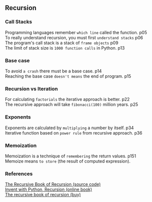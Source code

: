 ## Recursion

### Call Stacks  
Programming languages remember `which line` called the function.    p05  
To really understand recursion, you must first `understand stacks`  p06  
The program's call stack is a stack of `frame objects`              p09  
The limit of stack size is `1000 function calls` in Python.         p13  

### Base case   
To avoid `a crash` there must be a base case.                       p14  
Reaching the base case `doesn't means` the end of program.          p15  

### Recursion vs Iteration  
For calculating `factorials` the iterative approach is better.      p22  
The recursive approach will take `fibonacci(100)` million years.    p25  

### Exponents  
Exponents are calculated by `multiplying` a number by itself.       p34  
Iterative function based on `power rule` from recursive approach.   p36   

### Memoization
Memoization is a technique of `remembering` the return values. p151  
Memoize means `to store` (the result of computed expression).  


### References

[The Recursive Book of Recursion (source code)](https://github.com/asweigart/the-recursive-book-of-recursion)  
[Invent with Python, Recursion (online book)](https://inventwithpython.com/recursion/)  
[The recursive book of recursion (buy)](https://www.amazon.com/gp/product/B09BKL34VL)
